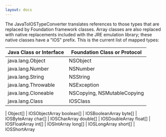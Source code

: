 ```yaml
---
layout: docs
---
```


The JavaToIOSTypeConverter translates references to those types that are replaced by Foundation framework classes.  Array classes are also replaced with native replacements included with the JRE emulation library; these native classes have a "IOS" prefix.  This is the current list of mapped types:

Java Class or Interface | Foundation Class or Protocol
----------------------- | ----------------------------
java.lang.Object | NSObject
java.lang.Number | NSNumber
java.lang.String | NSString
java.lang.Throwable | NSException
java.lang.Cloneable | NSCopying, NSMutableCopying
java.lang.Class | IOSClass
 | 
Object[] | IOSObjectArray
boolean[] | IOSBooleanArray
byte[] | IOSByteArray
char[] | IOSCharArray
double[] | IOSDoubleArray
float[] | IOSFloatArray
int[] | IOSIntArray
long[] | IOSLongArray
short[] | IOSShortArray
